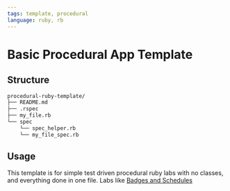 ```yaml
---
tags: template, procedural
language: ruby, rb
---
```


# Basic Procedural App Template

## Structure

```bash
procedural-ruby-template/
├── README.md
├── .rspec
├── my_file.rb
└── spec
    └── spec_helper.rb
    └── my_file_spec.rb
```

## Usage

This template is for simple test driven procedural ruby labs with no classes, and everything done in one file. Labs like [Badges and Schedules](https://github.com/flatiron-school-curriculum/badges-and-schedules)

